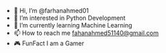 





- 👋 Hi, I’m @farhanahmed01
- 👀 I’m interested in Python Development
- 🌱 I’m currently learning Machine Learning 
- 📫 How to reach me fahanahmed51140@gmail.com
- 🎮 FunFact I am a Gamer

<!---  
farhanahmed01/farhanahmed01 is a ✨ special ✨ repository because its `README.md` (this file) appears on your GitHub profile.
You can click the Preview link to take a look at your changes.
--->

